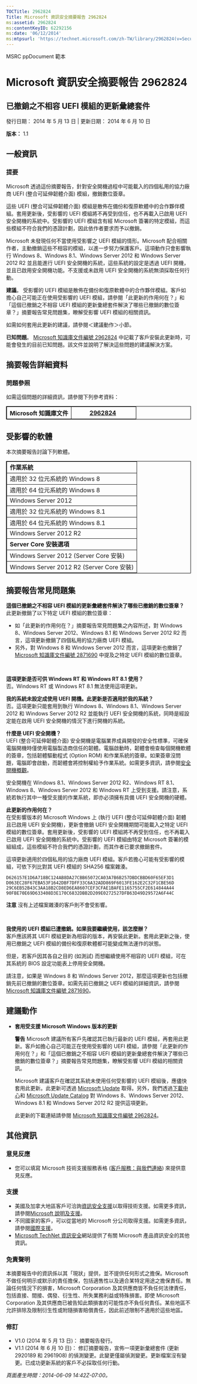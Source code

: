 ```yaml
---
TOCTitle: 2962824
Title: Microsoft 資訊安全摘要報告 2962824
ms:assetid: 2962824
ms:contentKeyID: 62292156
ms:date: '06/12/2014'
ms:mtpsurl: 'https://technet.microsoft.com/zh-TW/library/2962824(v=Security.10)'
---
```


MSRC ppDocument 範本

Microsoft 資訊安全摘要報告 2962824
==================================

已撤銷之不相容 UEFI 模組的更新彙總套件
--------------------------------------

發行日期： 2014 年 5 月 13 日 | 更新日期： 2014 年 6 月 10 日

**版本：**  1.1

一般資訊
--------

### 提要

Microsoft 透過這份摘要報告，針對安全開機過程中可能載入的四個私用的協力廠商 UEFI (整合可延伸韌體介面) 模組，撤銷數位簽章。

這些 UEFI (整合可延伸韌體介面) 模組是散佈在備份和復原軟體中的合作夥伴模組。套用更新後，受影響的 UEFI 模組將不再受到信任，也不再載入已啟用 UEFI 安全開機的系統中。受影響的 UEFI 模組含有經 Microsoft 簽署的特定模組，而這些模組不符合我們的憑證計劃，因此依作者要求而予以撤銷。

Microsoft 未發現任何不當使用受影響之 UEFI 模組的情形。Microsoft 配合相關作者，主動撤銷這些不相容的模組，以進一步努力保護客戶。這項動作只會影響執行 Windows 8、Windows 8.1、Windows Server 2012 和 Windows Server 2012 R2 並且能進行 UEFI 安全開機的系統，這些系統的設定是透過 UEFI 開機，並且已啟用安全開機功能。不支援或未啟用 UEFI 安全開機的系統無須採取任何行動。

**建議**。 受影響的 UEFI 模組是散佈在備份和復原軟體中的合作夥伴模組。客戶如擔心自己可能正在使用受影響的 UEFI 模組，請參閱「此更新的作用何在？」和「這個已撤銷之不相容 UEFI 模組的更新彙總套件解決了哪些已撤銷的數位簽章？」摘要報告常見問題集，瞭解受影響 UEFI 模組的相關資訊。

如需如何套用此更新的建議，請參閱＜建議動作＞小節。

**已知問題**。 [Microsoft 知識庫文件編號 2962824](https://support.microsoft.com/kb/2962824) 中記載了客戶安裝此更新時，可能會發生的目前已知問題。該文件並說明了解決這些問題的建議解決方案。

摘要報告詳細資料
----------------

<span id="sectionToggle0"></span>
### 問題參照

如需這個問題的詳細資訊，請參閱下列參考資料：

<p></p>
<table style="border:1px solid black;">
<colgroup>
<col width="50%" />
<col width="50%" />
</colgroup>
<thead>
<tr class="header">
<th style="border:1px solid black;" ><strong>Microsoft 知識庫文件</strong></th>
<th style="border:1px solid black;" ><a href="https://support.microsoft.com/kb/2962824">2962824</a> </th>
</tr>
</thead>
<tbody>
</tbody>
</table>
 

受影響的軟體
------------

<span id="sectionToggle1"></span>
本次摘要報告討論下列軟體。

<p></p>
<table style="border:1px solid black;">
<colgroup>
<col width="100%" />
</colgroup>
<tbody>
<tr class="odd">
<td style="border:1px solid black;"><strong>作業系統</strong></td>
</tr>
<tr class="even">
<td style="border:1px solid black;">適用於 32 位元系統的 Windows 8</td>
</tr>
<tr class="odd">
<td style="border:1px solid black;">適用於 64 位元系統的 Windows 8</td>
</tr>
<tr class="even">
<td style="border:1px solid black;">Windows Server 2012</td>
</tr>
<tr class="odd">
<td style="border:1px solid black;">適用於 32 位元系統的 Windows 8.1</td>
</tr>
<tr class="even">
<td style="border:1px solid black;">適用於 64 位元系統的 Windows 8.1</td>
</tr>
<tr class="odd">
<td style="border:1px solid black;">Windows Server 2012 R2</td>
</tr>
<tr class="even">
<td style="border:1px solid black;"><strong>Server Core 安裝選項</strong></td>
</tr>
<tr class="odd">
<td style="border:1px solid black;">Windows Server 2012 (Server Core 安裝)</td>
</tr>
<tr class="even">
<td style="border:1px solid black;">Windows Server 2012 R2 (Server Core 安裝)</td>
</tr>
</tbody>
</table>
  
摘要報告常見問題集  
------------------
  
<span id="sectionToggle2"></span>
**這個已撤銷之不相容 UEFI 模組的更新彙總套件解決了哪些已撤銷的數位簽章？**  
此更新撤銷了以下特定 UEFI 模組的數位簽章：
  
-   如「此更新的作用何在？」摘要報告常見問題集之內容所述，對 Windows 8、Windows Server 2012、Windows 8.1 和 Windows Server 2012 R2 而言，這項更新撤銷了四個私用的協力廠商 UEFI 模組。  
-   另外，對 Windows 8 和 Windows Server 2012 而言，這項更新也撤銷了 [Microsoft 知識庫文件編號 2871690](https://support.microsoft.com/kb/2871690) 中提及之特定 UEFI 模組的數位簽章。
  
 
  
**這項更新是否可供 Windows RT 和 Windows RT 8.1 使用？**  
否。Windows RT 或 Windows RT 8.1 無法使用這項更新。
  
**我的系統未設定成使用 UEFI 開機。此更新是否適用於我的系統？**  
否。這項更新只能套用到執行 Windows 8、Windows 8.1、Windows Server 2012 和 Windows Server 2012 R2 並能執行 UEFI 安全開機的系統，同時是經設定能在啟用 UEFI 安全開機的情況下進行開機的系統。
  
**什麼是 UEFI 安全開機？**  
UEFI (整合可延伸韌體介面) 安全開機是電腦業界成員開發的安全性標準，可確保電腦開機時僅使用電腦製造商信任的韌體。電腦啟動時，韌體會檢查每個開機軟體的簽章，包括韌體驅動程式 (Option ROM) 和作業系統的簽章。如果簽章沒問題，電腦即會啟動，而韌體會將控制權給予作業系統。如需更多資訊，請參閱[安全開機概觀](https://technet.microsoft.com/library/hh824987)。
  
安全開機在 Windows 8.1、Windows Server 2012 R2、Windows RT 8.1、Windows 8、Windows Server 2012 和 Windows RT 上受到支援。請注意，系統若執行其中一種受支援的作業系統，即亦必須擁有具備 UEFI 安全開機的硬體。
  
**此更新的作用何在？**  
在受影響版本的 Microsoft Windows 上 (執行 UEFI (整合可延伸韌體介面) 韌體且已啟用 UEFI 安全開機)，更新會撤銷 UEFI 安全開機期間可能載入之特定 UEFI 模組的數位簽章。套用更新後，受影響的 UEFI 模組將不再受到信任，也不再載入已啟用 UEFI 安全開機的系統中。受影響的 UEFI 模組由特定 Microsoft 簽署的模組組成，這些模組不符合我們的憑證計劃，而其作者已要求撤銷套件。
  
這項更新適用於四個私用的協力廠商 UEFI 模組。客戶若擔心可能有受影響的模組，可依下列比對其 UEFI 模組的 SHA256 檔案雜湊。
  
``` 
D626157E1D6A718BC124AB8DA27CBB65072CA03A7B6B257DBDCBBD60F65EF3D1  
D063EC28F67EBA53F1642DBF7DFF33C6A32ADD869F6013FE162E2C32F1CBE56D  
29C6EB52B43C3AA18B2CD8ED6EA8607CEF3CFAE1BAFE1165755CF2E614844A44  
90FBE70E69D633408D3E170C6832DBB2D209E0272527DFB63D49D29572A6F44C
```  
**注意** 沒有上述檔案雜湊的客戶則不會受影響。
  
 
  
**我使用的 UEFI 模組已遭撤銷。如果我要繼續使用，該怎麼辦？**  
客戶應該將其 UEFI 模組更新為相容的版本，再安裝此更新。套用此更新之後，使用已撤銷之 UEFI 模組的備份和復原軟體都可能變成無法運作的狀態。
  
但是，若客戶因其各自之目的 (如測試) 而想繼續使用不相容的 UEFI 模組，可在其系統的 BIOS 設定功能表上停用安全開機。
  
請注意，如果是 Windows 8 和 Windows Server 2012，那麼這項更新也包括撤銷先前已撤銷的數位簽章。如需先前已撤銷之 UEFI 模組的詳細資訊，請參閱 [Microsoft 知識庫文件編號 2871690](https://support.microsoft.com/kb/2871690)。
  
建議動作  
--------
  
<span id="sectionToggle3"></span>
-   **套用受支援 Microsoft Windows 版本的更新**
  
    **警告** Microsoft 建議所有客戶先確認其已執行最新的 UEFI 模組，再套用此更新。客戶如擔心自己可能正在使用受影響的 UEFI 模組，請參閱「此更新的作用何在？」和「這個已撤銷之不相容 UEFI 模組的更新彙總套件解決了哪些已撤銷的數位簽章？」摘要報告常見問題集，瞭解受影響 UEFI 模組的相關資訊。
  
    Microsoft 建議客戶在確認其系統未使用任何受影響的 UEFI 模組後，應儘快套用此更新。此更新可透過 [Microsoft Update](https://go.microsoft.com/fwlink/?linkid=40747) 取得。另外，我們透過[下載中心](https://www.microsoft.com/download/default.aspx)和 [Microsoft Update Catalog](https://go.microsoft.com/fwlink/?linkid=96155) 對 Windows 8、Windows Server 2012、Windows 8.1 和 Windows Server 2012 R2 提供這項更新。
  
    此更新的下載連結請參閱 [Microsoft 知識庫文件編號 2962824](https://support.microsoft.com/kb/2962824)。
  
其他資訊  
--------
  
<span id="sectionToggle4"></span>
### 意見反應
  
-   您可以填寫 Microsoft 技術支援服務表格 ([客戶服務：與我們連絡](https://support.microsoft.com/kb/?scid=sw;en;1257&showpage=1&ws=technet&sd=tech)) 來提供意見反應。
  
### 支援
  
-   美國及加拿大地區客戶可洽詢[資訊安全支援](https://go.microsoft.com/fwlink/?linkid=21131)以取得技術支援。如需更多資訊，請參閱[Microsoft 說明及支援](https://support.microsoft.com/)。  
-   不同國家的客戶，可以從當地的 Microsoft 分公司取得支援。如需更多資訊，請參閱[國際支援](https://go.microsoft.com/fwlink/?linkid=21155)。  
-   [Microsoft TechNet 資訊安全](https://go.microsoft.com/fwlink/?linkid=21132)網站提供了有關 Microsoft 產品資訊安全的其他資訊。
  
### 免責聲明
  
本摘要報告中的資訊係以其「現狀」提供，並不提供任何形式之擔保。Microsoft 不做任何明示或默示的責任擔保，包括適售性以及適合某特定用途之擔保責任。無論任何情況下的損害，Microsoft Corporation 及其供應商皆不負任何法律責任，包括直接、間接、偶發、衍生性、所失業務利益或特殊損害。即使 Microsoft Corporation 及其供應商已被告知此類損害的可能性亦不負任何責任。某些地區不允許排除及限制衍生性或附隨損害賠償責任，因此前述限制不適用於這些地區。
  
### 修訂
  
-   V1.0 (2014 年 5 月 13 日)： 摘要報告發行。  
-   V1.1 (2014 年 6 月 10 日)： 修訂摘要報告，宣佈一項更新彙總套件 (更新 2920189 和 2961908) 的偵測變更。此變更僅屬偵測變更。更新檔案沒有變更。已成功更新系統的客戶不必採取任何行動。
  
*頁面產生時間：2014-06-09 14:42Z-07:00。*

